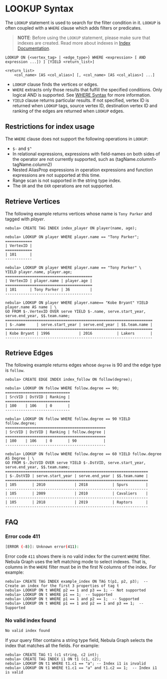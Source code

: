 # LOOKUP Syntax

The `LOOKUP` statement is used to search for the filter condition in it. `LOOKUP` is often coupled with a `WHERE` clause which adds filters or predicates.

> **NOTE**: Before using the `LOOKUP` statement, please make sure that indexes are created. Read more about indexes in [Index Documentation](../1.data-definition-statements/index.md).

```ngql
LOOKUP ON {<vertex_tag> | <edge_type>} WHERE <expression> [ AND expression ...]) ] [YIELD <return_list>]

<return_list>
    <col_name> [AS <col_alias>] [, <col_name> [AS <col_alias>] ...]
```

- `LOOKUP` clause finds the vertices or edges.
- `WHERE` extracts only those results that fulfill the specified conditions. Only logical AND is supported. See [WHERE Syntax](where-syntax.md) for more information.
- `YIELD` clause returns particular results. If not specified, vertex ID is returned when `LOOKUP` tags, source vertex ID, destination vertex ID and ranking of the edges are returned when `LOOKUP` edges.

## Restrictions for index usage

The `WHERE` clause does not support the following operations in `LOOKUP`:

- `$-` and `$^`
- In relational expressions, expressions with field-names on both sides of the operator are not currently supported, such as (tagName.column1> tagName.column2)
- Nested AliasProp expressions in operation expressions and function expressions are not supported at this time.
- Range scan is not supported in the string type index.
- The `OR` and the `OXR` operations are not supported.

## Retrieve Vertices

The following example returns vertices whose name is `Tony Parker` and tagged with _player_.

```ngql
nebula> CREATE TAG INDEX index_player ON player(name, age);

nebula> LOOKUP ON player WHERE player.name == "Tony Parker";
============
| VertexID |
============
| 101      |
------------

nebula> LOOKUP ON player WHERE player.name == "Tony Parker" \
YIELD player.name, player.age;
=======================================
| VertexID | player.name | player.age |
=======================================
| 101      | Tony Parker | 36         |
---------------------------------------

nebula> LOOKUP ON player WHERE player.name== "Kobe Bryant" YIELD player.name AS name | \
GO FROM $-.VertexID OVER serve YIELD $-.name, serve.start_year, serve.end_year, $$.team.name;
==================================================================
| $-.name     | serve.start_year | serve.end_year | $$.team.name |
==================================================================
| Kobe Bryant | 1996             | 2016           | Lakers       |
------------------------------------------------------------------
```

## Retrieve Edges

The following example returns edges whose `degree` is 90 and the edge type is `follow`.

```ngql
nebula> CREATE EDGE INDEX index_follow ON follow(degree);

nebula> LOOKUP ON follow WHERE follow.degree == 90;
=============================
| SrcVID | DstVID | Ranking |
=============================
| 100    | 106    | 0       |
-----------------------------

nebula> LOOKUP ON follow WHERE follow.degree == 90 YIELD follow.degree;
=============================================
| SrcVID | DstVID | Ranking | follow.degree |
=============================================
| 100    | 106    | 0       | 90            |
---------------------------------------------

nebula> LOOKUP ON follow WHERE follow.degree == 60 YIELD follow.degree AS Degree | \
GO FROM $-.DstVID OVER serve YIELD $-.DstVID, serve.start_year, serve.end_year, $$.team.name;
================================================================
| $-.DstVID | serve.start_year | serve.end_year | $$.team.name |
================================================================
| 105       | 2010             | 2018           | Spurs        |
----------------------------------------------------------------
| 105       | 2009             | 2010           | Cavaliers    |
----------------------------------------------------------------
| 105       | 2018             | 2019           | Raptors      |
----------------------------------------------------------------
```

## FAQ

### Error code 411

```bash
[ERROR (-8)]: Unknown error(411):
```

Error code `411` shows there is no valid index for the current `WHERE` filter. Nebula Graph uses the left matching mode to select indexes. That is, columns in the `WHERE` filter must be in the first N columns of the index. For example:

```ngql
nebula> CREATE TAG INDEX example_index ON TAG t(p1, p2, p3);  -- Create an index for the first 3 properties of tag t
nebula> LOOKUP ON t WHERE p2 == 1 and p3 == 1; -- Not supported
nebula> LOOKUP ON t WHERE p1 == 1;  -- Supported
nebula> LOOKUP ON t WHERE p1 == 1 and p2 == 1;  -- Supported
nebula> LOOKUP ON t WHERE p1 == 1 and p2 == 1 and p3 == 1;  -- Supported
```

### No valid index found

```bash
No valid index found
```

If your query filter contains a string type field, Nebula Graph selects the index that matches all the fields. For example:

```ngql
nebula> CREATE TAG t1 (c1 string, c2 int);
nebula> CREATE TAG INDEX i1 ON t1 (c1, c2);
nebula> LOOKUP ON t1 WHERE t1.c1 == "a"; -- Index i1 is invalid
nebula> LOOKUP ON t1 WHERE t1.c1 == "a" and t1.c2 == 1;  -- Index i1 is valid
```
